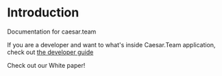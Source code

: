 # Introduction

Documentation for caesar.team

If you are a developer and want to what's inside Caesar.Team application, check out [the developer guide](https://github.com/caesar-team/docs/blob/master/developer-documentation.md)

Check out our White paper!

